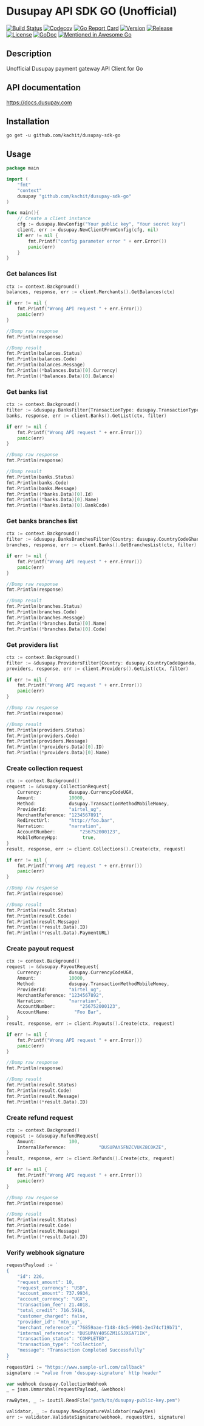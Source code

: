 # Dusupay API SDK GO (Unofficial)
[![Build Status](https://app.travis-ci.com/Kachit/dusupay-sdk-go.svg?branch=master)](https://app.travis-ci.com/github/Kachit/dusupay-sdk-go)
[![Codecov](https://codecov.io/gh/Kachit/dusupay-sdk-go/branch/master/graph/badge.svg)](https://codecov.io/gh/Kachit/dusupay-sdk-go)
[![Go Report Card](https://goreportcard.com/badge/github.com/kachit/dusupay-sdk-go)](https://goreportcard.com/report/github.com/kachit/dusupay-sdk-go)
[![Version](https://img.shields.io/github/go-mod/go-version/Kachit/dusupay-sdk-go)](https://go.dev/doc/go1.14)
[![Release](https://img.shields.io/github/v/release/Kachit/dusupay-sdk-go.svg)](https://github.com/Kachit/dusupay-sdk-go/releases)
[![License](https://img.shields.io/github/license/mashape/apistatus.svg)](https://github.com/kachit/dusupay-sdk-go/blob/master/LICENSE)
[![GoDoc](https://pkg.go.dev/badge/github.com/kachit/dusupay-sdk-go)](https://pkg.go.dev/github.com/kachit/dusupay-sdk-go)
[![Mentioned in Awesome Go](https://awesome.re/mentioned-badge.svg)](https://github.com/avelino/awesome-go#third-party-apis)

## Description
Unofficial Dusupay payment gateway API Client for Go

## API documentation
https://docs.dusupay.com

## Installation
```shell
go get -u github.com/kachit/dusupay-sdk-go
```

## Usage
```go
package main

import (
    "fmt"
    "context"
    dusupay "github.com/kachit/dusupay-sdk-go"
)

func main(){
    // Create a client instance
    cfg := dusupay.NewConfig("Your public key", "Your secret key")
    client, err := dusupay.NewClientFromConfig(cfg, nil)
    if err != nil {
        fmt.Printf("config parameter error " + err.Error())
        panic(err)
    }
}
```
### Get balances list
```go
ctx := context.Background()
balances, response, err := client.Merchants().GetBalances(ctx)

if err != nil {
    fmt.Printf("Wrong API request " + err.Error())
    panic(err)
}

//Dump raw response
fmt.Println(response)

//Dump result
fmt.Println(balances.Status)
fmt.Println(balances.Code)
fmt.Println(balances.Message)
fmt.Println((*balances.Data)[0].Currency)
fmt.Println((*balances.Data)[0].Balance)
```

### Get banks list
```go
ctx := context.Background()
filter := &dusupay.BanksFilter{TransactionType: dusupay.TransactionTypePayout, Country: dusupay.CountryCodeGhana}
banks, response, err := client.Banks().GetList(ctx, filter)

if err != nil {
    fmt.Printf("Wrong API request " + err.Error())
    panic(err)
}

//Dump raw response
fmt.Println(response)

//Dump result
fmt.Println(banks.Status)
fmt.Println(banks.Code)
fmt.Println(banks.Message)
fmt.Println((*banks.Data)[0].Id)
fmt.Println((*banks.Data)[0].Name)
fmt.Println((*banks.Data)[0].BankCode)
```

### Get banks branches list
```go
ctx := context.Background()
filter := &dusupay.BanksBranchesFilter{Country: dusupay.CountryCodeGhana, Bank: "BankCode"}
branches, response, err := client.Banks().GetBranchesList(ctx, filter)

if err != nil {
    fmt.Printf("Wrong API request " + err.Error())
    panic(err)
}

//Dump raw response
fmt.Println(response)

//Dump result
fmt.Println(branches.Status)
fmt.Println(branches.Code)
fmt.Println(branches.Message)
fmt.Println((*branches.Data)[0].Name)
fmt.Println((*branches.Data)[0].Code)
```

### Get providers list
```go
ctx := context.Background()
filter := &dusupay.ProvidersFilter{Country: dusupay.CountryCodeUganda, Method: dusupay.TransactionMethodMobileMoney, TransactionType: dusupay.TransactionTypeCollection}
providers, response, err := client.Providers().GetList(ctx, filter)

if err != nil {
    fmt.Printf("Wrong API request " + err.Error())
    panic(err)
}

//Dump raw response
fmt.Println(response)

//Dump result
fmt.Println(providers.Status)
fmt.Println(providers.Code)
fmt.Println(providers.Message)
fmt.Println((*providers.Data)[0].ID)
fmt.Println((*providers.Data)[0].Name)
```

### Create collection request
```go
ctx := context.Background()
request := &dusupay.CollectionRequest{
    Currency:          dusupay.CurrencyCodeUGX,
    Amount:            10000,
    Method:            dusupay.TransactionMethodMobileMoney,
    ProviderId:        "airtel_ug",
    MerchantReference: "1234567891",
    RedirectUrl:       "http://foo.bar",
    Narration:         "narration",
    AccountNumber:         "256752000123",
    MobileMoneyHpp:         true,
}
result, response, err := client.Collections().Create(ctx, request)

if err != nil {
    fmt.Printf("Wrong API request " + err.Error())
    panic(err)
}

//Dump raw response
fmt.Println(response)

//Dump result
fmt.Println(result.Status)
fmt.Println(result.Code)
fmt.Println(result.Message)
fmt.Println((*result.Data).ID)
fmt.Println((*result.Data).PaymentURL)
```

### Create payout request
```go
ctx := context.Background()
request := &dusupay.PayoutRequest{
    Currency:          dusupay.CurrencyCodeUGX,
    Amount:            10000,
    Method:            dusupay.TransactionMethodMobileMoney,
    ProviderId:        "airtel_ug",
    MerchantReference: "1234567892",
    Narration:         "narration",
    AccountNumber:         "256752000123",
    AccountName:         "Foo Bar",
}
result, response, err := client.Payouts().Create(ctx, request)

if err != nil {
    fmt.Printf("Wrong API request " + err.Error())
    panic(err)
}

//Dump raw response
fmt.Println(response)

//Dump result
fmt.Println(result.Status)
fmt.Println(result.Code)
fmt.Println(result.Message)
fmt.Println((*result.Data).ID)
```

### Create refund request
```go
ctx := context.Background()
request := &dusupay.RefundRequest{
    Amount:            100,
    InternalReference:            "DUSUPAY5FNZCVUKZ8C0KZE",
}
result, response, err := client.Refunds().Create(ctx, request)

if err != nil {
    fmt.Printf("Wrong API request " + err.Error())
    panic(err)
}

//Dump raw response
fmt.Println(response)

//Dump result
fmt.Println(result.Status)
fmt.Println(result.Code)
fmt.Println(result.Message)
fmt.Println((*result.Data).ID)
```

### Verify webhook signature
```go
requestPayload := `
{
    "id": 226,
    "request_amount": 10,
    "request_currency": "USD",
    "account_amount": 737.9934,
    "account_currency": "UGX",
    "transaction_fee": 21.4018,
    "total_credit": 716.5916,
    "customer_charged": false,
    "provider_id": "mtn_ug",
    "merchant_reference": "76859aae-f148-48c5-9901-2e474cf19b71",
    "internal_reference": "DUSUPAY405GZM1G5JXGA71IK",
    "transaction_status": "COMPLETED",
    "transaction_type": "collection",
    "message": "Transaction Completed Successfully"
}
`
requestUri := "https://www.sample-url.com/callback"
signature := "value from 'dusupay-signature' http header"

var webhook dusupay.CollectionWebhook
_ = json.Unmarshal(requestPayload, &webhook)

rawBytes, _ := ioutil.ReadFile("path/to/dusupay-public-key.pem")

validator, _ := dusupay.NewSignatureValidator(rawBytes)
err := validator.ValidateSignature(webhook, requestUri, signature)
```
